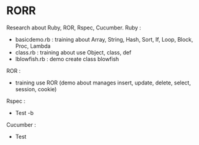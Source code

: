 RORR
====

Research about Ruby, ROR, Rspec, Cucumber.
Ruby :
 - basicdemo.rb : training about Array, String, Hash, Sort, If, Loop, Block, Proc, Lambda
 - class.rb : training about use Object, class, def
 - lblowfish.rb : demo create class blowfish

ROR :
 - training use ROR (demo about manages insert, update, delete, select, session, cookie)

Rspec :
  - Test -b

Cucumber :
  - Test

